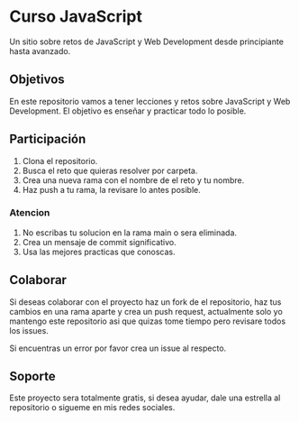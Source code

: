 # Curso JavaScript

Un sitio sobre retos de JavaScript y Web Development desde principiante hasta avanzado.

## Objetivos

En este repositorio vamos a tener lecciones y retos sobre JavaScript y Web Development. El objetivo es enseñar y practicar todo lo posible.

## Participación

1. Clona el repositorio.
2. Busca el reto que quieras resolver por carpeta.
3. Crea una nueva rama con el nombre de el reto y tu nombre.
4. Haz push a tu rama, la revisare lo antes posible.

### Atencion

1. No escribas tu solucion en la rama main o sera eliminada.
2. Crea un mensaje de commit significativo.
3. Usa las mejores practicas que conoscas.

## Colaborar

Si deseas colaborar con el proyecto haz un fork de el repositorio, haz tus cambios en una rama aparte y crea un push request, actualmente solo yo mantengo este repositorio asi que quizas tome tiempo pero revisare todos los issues.

Si encuentras un error por favor crea un issue al respecto.

## Soporte

Este proyecto sera totalmente gratis, si desea ayudar, dale una estrella al repositorio o sigueme en mis redes sociales.